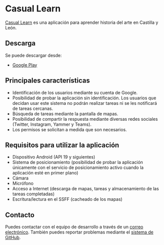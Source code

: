 # Casual Learn

[Casual Learn](https://casuallearnapp.gsic.uva.es) es una aplicación para aprender historia del arte en Castilla y León.

## Descarga

Se puede descargar desde:
  - [Google Play](https://play.google.com/store/apps/details?id=es.uva.gsic.adolfinstro)
 
## Principales características
  - Identificación de los usuarios mediante su cuenta de Google.
  - Posibilidad de probar la aplicación sin identificación. Los usuarios que decidan usar este sistema no podrán realizar tareas ni se les notificará de tareas cercanas.
  - Búsqueda de tareas mediante la pantalla de mapas.
  - Posibilidad de compartir la respuesta mediante diversas redes sociales (Twitter, Instagram, Yammer y Teams).
  - Los permisos se solicitan a medida que son necesarios.
 
## Requisitos para utilizar la aplicación
 
  - Dispositivo Android (API 19 y siguientes)
  - Sistema de posicionamiento (posibilidad de probar la aplicación únicamente con el servicio de posicionamiento activo cuando la aplicación esté en primer plano)
  - Cámara
  - Micrófono
  - Acceso a Internet (descarga de mapas, tareas y almacenamiento de las tareas completadas)
  - Escritura/lectura en el SSFF (cacheado de los mapas)

## Contacto
Puedes contactar con el equipo de desarrollo a través de un [correo electrónico](mailto:casuallearnapp@gsic.uva.es). También puedes reportar problemas mediante el [sistema de GitHub](https://github.com/gsic-emic/casual-learn/issues).
